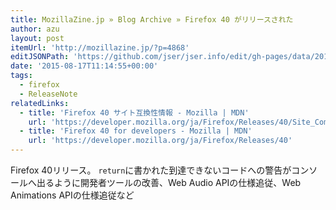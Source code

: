 ```yaml
---
title: MozillaZine.jp » Blog Archive » Firefox 40 がリリースされた
author: azu
layout: post
itemUrl: 'http://mozillazine.jp/?p=4868'
editJSONPath: 'https://github.com/jser/jser.info/edit/gh-pages/data/2015/08/index.json'
date: '2015-08-17T11:14:55+00:00'
tags:
  - firefox
  - ReleaseNote
relatedLinks:
  - title: 'Firefox 40 サイト互換性情報 - Mozilla | MDN'
    url: 'https://developer.mozilla.org/ja/Firefox/Releases/40/Site_Compatibility'
  - title: 'Firefox 40 for developers - Mozilla | MDN'
    url: 'https://developer.mozilla.org/ja/Firefox/Releases/40'
---
```

Firefox 40リリース。
`return`に書かれた到達できないコードへの警告がコンソールへ出るように開発者ツールの改善、Web Audio APIの仕様追従、Web Animations APIの仕様追従など

